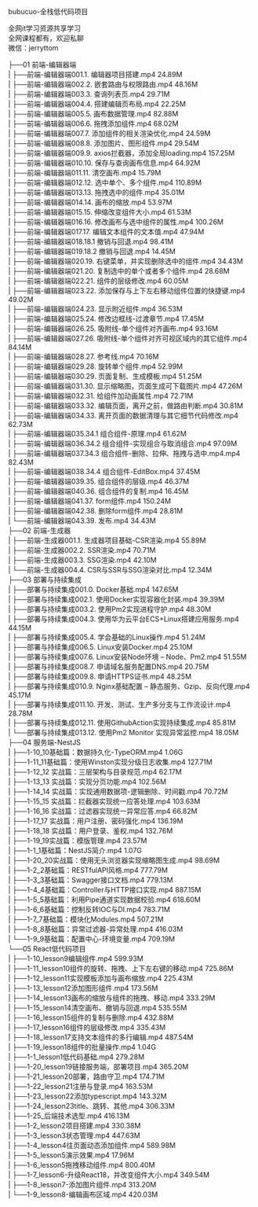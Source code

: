bubucuo-全栈低代码项目

全网it学习资源共享学习<br>全网课程都有，欢迎私聊<br>微信：jerryttom<br>

├──01 前端-编辑器端<br> | ├──前端-编辑器端001.1. 编辑器项目搭建.mp4 24.89M<br> | ├──前端-编辑器端002.2. 嵌套路由与权限路由.mp4 48.16M<br> | ├──前端-编辑器端003.3. 查询列表页.mp4 29.71M<br> | ├──前端-编辑器端004.4. 搭建编辑页布局.mp4 22.25M<br> | ├──前端-编辑器端005.5. 画布数据管理.mp4 82.88M<br> | ├──前端-编辑器端006.6. 拖拽添加组件.mp4 68.02M<br> | ├──前端-编辑器端007.7. 添加组件的相关渲染优化.mp4 24.59M<br> | ├──前端-编辑器端008.8. 添加图片、图形组件.mp4 29.54M<br> | ├──前端-编辑器端009.9. axios拦截器，添加全局loading.mp4 157.25M<br> | ├──前端-编辑器端010.10. 保存与查询画布信息.mp4 64.92M<br> | ├──前端-编辑器端011.11. 清空画布.mp4 15.79M<br> | ├──前端-编辑器端012.12. 选中单个、多个组件.mp4 110.89M<br> | ├──前端-编辑器端013.13. 拖拽选中的组件.mp4 35.01M<br> | ├──前端-编辑器端014.14. 画布的缩放.mp4 53.97M<br> | ├──前端-编辑器端015.15. 伸缩改变组件大小.mp4 61.53M<br> | ├──前端-编辑器端016.16. 修改画布与选中组件的属性.mp4 100.26M<br> | ├──前端-编辑器端017.17. 编辑文本组件的文本值.mp4 47.94M<br> | ├──前端-编辑器端018.18.1 撤销与回退.mp4 98.41M<br> | ├──前端-编辑器端019.18.2 撤销与回退.mp4 14.45M<br> | ├──前端-编辑器端020.19. 右键菜单，并实现删除选中的组件.mp4 34.43M<br> | ├──前端-编辑器端021.20. 复制选中的单个或者多个组件.mp4 28.68M<br> | ├──前端-编辑器端022.21. 组件的层级修改.mp4 60.05M<br> | ├──前端-编辑器端023.22. 添加保存与上下左右移动组件位置的快捷键.mp4 49.02M<br> | ├──前端-编辑器端024.23. 显示附近组件.mp4 36.53M<br> | ├──前端-编辑器端025.24. 修改边框线-过渡章节.mp4 17.45M<br> | ├──前端-编辑器端026.25. 吸附线-单个组件对齐画布.mp4 93.16M<br> | ├──前端-编辑器端027.26. 吸附线-单个组件对齐可视区域内的其它组件.mp4 84.14M<br> | ├──前端-编辑器端028.27. 参考线.mp4 70.16M<br> | ├──前端-编辑器端029.28. 旋转单个组件.mp4 52.99M<br> | ├──前端-编辑器端030.29. 页面复制、生成模板.mp4 51.25M<br> | ├──前端-编辑器端031.30. 显示缩略图，页面生成可下载图片.mp4 47.26M<br> | ├──前端-编辑器端032.31. 给组件加动画属性.mp4 72.71M<br> | ├──前端-编辑器端033.32. 编辑页面，离开之前，做路由判断.mp4 30.81M<br> | ├──前端-编辑器端034.33. 离开页面的数据清理与其它细节代码修改.mp4 62.73M<br> | ├──前端-编辑器端035.34.1 组合组件-原理.mp4 61.62M<br> | ├──前端-编辑器端036.34.2 组合组件-实现组合与取消组合.mp4 97.09M<br> | ├──前端-编辑器端037.34.3 组合组件-删除、拉伸、拖拽与选中.mp4.mp4 82.43M<br> | ├──前端-编辑器端038.34.4 组合组件-EditBox.mp4 37.45M<br> | ├──前端-编辑器端039.35. 组合组件的层级.mp4 46.37M<br> | ├──前端-编辑器端040.36. 组合组件的复制.mp4 16.45M<br> | ├──前端-编辑器端041.37. form组件.mp4 150.24M<br> | ├──前端-编辑器端042.38. 删除form组件.mp4 28.81M<br> | └──前端-编辑器端043.39. 发布.mp4 34.43M<br> ├──02 前端-生成器<br> | ├──前端-生成器001.1. 生成器项目基础-CSR渲染.mp4 55.89M<br> | ├──前端-生成器002.2. SSR渲染.mp4 70.71M<br> | ├──前端-生成器003.3. SSG渲染.mp4 42.10M<br> | └──前端-生成器004.4. CSR与SSR与SSG渲染对比.mp4 12.34M<br> ├──03 部署与持续集成<br> | ├──部署与持续集成001.0. Docker基础.mp4 147.65M<br> | ├──部署与持续集成002.1. 使用Docker实现容器化封装.mp4 39.39M<br> | ├──部署与持续集成003.2. 使用Pm2实现进程守护.mp4 48.30M<br> | ├──部署与持续集成004.3. 使用华为云平台ECS+Linux搭建应用服务.mp4 44.15M<br> | ├──部署与持续集成005.4. 学会基础的Linux操作.mp4 51.24M<br> | ├──部署与持续集成006.5. Linux安装Docker.mp4 25.10M<br> | ├──部署与持续集成007.6. Linux安装Node环境 – Node、Pm2.mp4 51.55M<br> | ├──部署与持续集成008.7. 申请域名服务配置DNS.mp4 20.75M<br> | ├──部署与持续集成009.8. 申请HTTPS证书.mp4 48.25M<br> | ├──部署与持续集成010.9. Nginx基础配置 – 静态服务、Gzip、反向代理.mp4 45.17M<br> | ├──部署与持续集成011.10. 开发、测试、生产多分支与工作流设计.mp4 28.78M<br> | ├──部署与持续集成012.11. 使用GithubAction实现持续集成.mp4 85.81M<br> | └──部署与持续集成013.12. 使用Pm2 Monitor 实现异常监控.mp4 18.05M<br> ├──04 服务端-NestJS<br> | ├──1-10_10基础篇：数据持久化-TypeORM.mp4 1.06G<br> | ├──1-11_11基础篇：使用Winston实现分级日志收集.mp4 127.71M<br> | ├──1-12_12 实战篇：三层架构与目录规范.mp4 62.17M<br> | ├──1-13_13 实战篇：实现分页功能.mp4 102.56M<br> | ├──1-14_14 实战篇：实现通用数据项-逻辑删除、时间戳.mp4 70.72M<br> | ├──1-15_15 实战篇：拦截器实现统一应答处理.mp4 103.63M<br> | ├──1-16_16 实战篇：过滤器实现统一异常应答.mp4 66.82M<br> | ├──1-17_17 实战篇：用户注册、密码强化.mp4 136.19M<br> | ├──1-18_18 实战篇：用户登录、鉴权.mp4 132.76M<br> | ├──1-19_19实战篇：模版管理.mp4 23.57M<br> | ├──1-1_1基础篇：NestJS简介.mp4 1.07G<br> | ├──1-20_20实战篇：使用无头浏览器实现缩略图生成.mp4 98.69M<br> | ├──1-2_2基础篇：RESTfulAPI风格.mp4 777.79M<br> | ├──1-3_3基础篇：Swagger接口文档.mp4 779.13M<br> | ├──1-4_4基础篇：Controller与HTTP接口实现.mp4 887.15M<br> | ├──1-5_5基础篇：利用Pipe通道实现数据校验.mp4 618.60M<br> | ├──1-6_6基础篇：控制反转IOC与DI.mp4 783.71M<br> | ├──1-7_7基础篇：模块化Modules.mp4 507.21M<br> | ├──1-8_8基础篇：异常过滤器-异常处理.mp4 416.03M<br> | └──1-9_9基础篇：配置中心-环境变量.mp4 709.19M<br> └──05 React低代码项目<br> | ├──1-10_lesson9编辑组件.mp4 599.93M<br> | ├──1-11_lesson10组件的旋转、拖拽、上下左右键的移动.mp4 725.86M<br> | ├──1-12_lesson11实现模板添加与画布缩放.mp4 225.43M<br> | ├──1-13_lesson12添加图形组件.mp4 173.56M<br> | ├──1-14_lesson13画布的缩放与组件的拖拽、移动.mp4 333.29M<br> | ├──1-15_lesson14清空画布、撤销与回退.mp4 535.55M<br> | ├──1-16_lesson15组件的复制与删除.mp4 432.88M<br> | ├──1-17_lesson16组件的层级修改.mp4 335.43M<br> | ├──1-18_lesson17支持文本组件的多行编辑.mp4 487.54M<br> | ├──1-19_lesson18组件的批量操作.mp4 1.04G<br> | ├──1-1_lesson1低代码基础.mp4 279.28M<br> | ├──1-20_lesson19链接服务端，部署项目.mp4 365.20M<br> | ├──1-21_lesson20部署，路由守卫.mp4 174.71M<br> | ├──1-22_lesson21注册与登录.mp4 163.53M<br> | ├──1-23_lesson22添加typescript.mp4 143.32M<br> | ├──1-24_lesson23title、跳转、其他.mp4 306.33M<br> | ├──1-25_后端技术选型.mp4 416.13M<br> | ├──1-2_lesson2项目搭建.mp4 330.38M<br> | ├──1-3_lesson3状态管理.mp4 447.63M<br> | ├──1-4_lesson4往页面动态添加组件.mp4 589.98M<br> | ├──1-5_lesson5演示效果.mp4 17.96M<br> | ├──1-6_lesson5拖拽移动组件.mp4 800.40M<br> | ├──1-7_lesson6-升级React18，并改变组件大小.mp4 349.54M<br> | ├──1-8_lesson7-添加图片组件.mp4 313.20M<br> | └──1-9_lesson8-编辑画布区域.mp4 420.03M